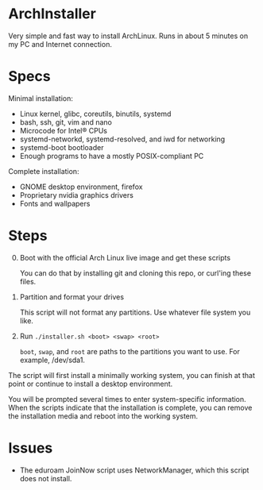 # ArchInstaller

Very simple and fast way to install ArchLinux. Runs in about 5 minutes on my PC and Internet connection.

# Specs

Minimal installation:
 - Linux kernel, glibc, coreutils, binutils, systemd
 - bash, ssh, git, vim and nano
 - Microcode for Intel® CPUs
 - systemd-networkd, systemd-resolved, and iwd for networking
 - systemd-boot bootloader
 - Enough programs to have a mostly POSIX-compliant PC

Complete installation:
 - GNOME desktop environment, firefox
 - Proprietary nvidia graphics drivers
 - Fonts and wallpapers

# Steps
0. Boot with the official Arch Linux live image and get these scripts

	You can do that by installing git and cloning this repo, or curl'ing these files.

1. Partition and format your drives
   
	This script will not format any partitions. Use whatever file system you like.

2. Run `./installer.sh <boot> <swap> <root>` 
   
	`boot`, `swap`, and `root` are paths to the partitions you want to use. For example, /dev/sda1.

The script will first install a minimally working system, you can finish at that point or continue to install a desktop environment.

You will be prompted several times to enter system-specific information. When the scripts indicate that the installation is complete, you can remove the installation media and reboot into the working system.

# Issues

 - The eduroam JoinNow script uses NetworkManager, which this script does not install.
